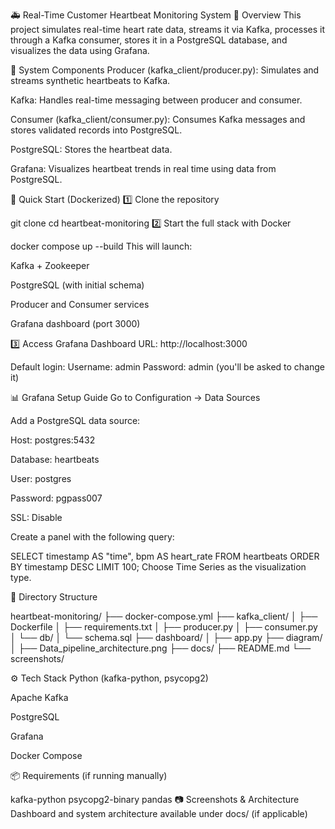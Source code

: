🚑 Real-Time Customer Heartbeat Monitoring System
🧠 Overview
This project simulates real-time heart rate data, streams it via Kafka, processes it through a Kafka consumer, stores it in a PostgreSQL database, and visualizes the data using Grafana.

🧩 System Components
Producer (kafka_client/producer.py): Simulates and streams synthetic heartbeats to Kafka.

Kafka: Handles real-time messaging between producer and consumer.

Consumer (kafka_client/consumer.py): Consumes Kafka messages and stores validated records into PostgreSQL.

PostgreSQL: Stores the heartbeat data.

Grafana: Visualizes heartbeat trends in real time using data from PostgreSQL.

🚀 Quick Start (Dockerized)
1️⃣ Clone the repository

git clone <your-repo-url>
cd heartbeat-monitoring
2️⃣ Start the full stack with Docker

docker compose up --build
This will launch:

Kafka + Zookeeper

PostgreSQL (with initial schema)

Producer and Consumer services

Grafana dashboard (port 3000)

3️⃣ Access Grafana Dashboard
URL: http://localhost:3000

Default login:
Username: admin
Password: admin (you'll be asked to change it)

📊 Grafana Setup Guide
Go to Configuration → Data Sources

Add a PostgreSQL data source:

Host: postgres:5432

Database: heartbeats

User: postgres

Password: pgpass007

SSL: Disable

Create a panel with the following query:

SELECT
timestamp AS "time",
bpm AS heart_rate
FROM heartbeats
ORDER BY timestamp DESC
LIMIT 100;
Choose Time Series as the visualization type.

🧱 Directory Structure

heartbeat-monitoring/
├── docker-compose.yml
├── kafka_client/
│ ├── Dockerfile
│ ├── requirements.txt
│ ├── producer.py
│ ├── consumer.py
│ └── db/
│ └── schema.sql
├── dashboard/
│ ├── app.py
├── diagram/
│   ├── Data_pipeline_architecture.png
├── docs/
├── README.md
└── screenshots/

⚙️ Tech Stack
Python (kafka-python, psycopg2)

Apache Kafka

PostgreSQL

Grafana

Docker Compose

📦 Requirements (if running manually)

kafka-python
psycopg2-binary
pandas
📷 Screenshots & Architecture
Dashboard and system architecture available under docs/ (if applicable)
